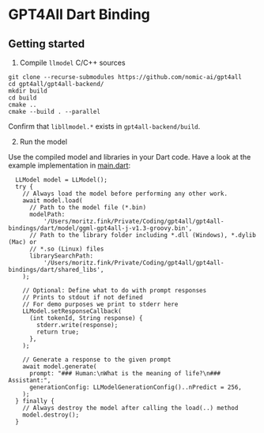 # GPT4All Dart Binding

## Getting started

1. Compile `llmodel` C/C++ sources

```
git clone --recurse-submodules https://github.com/nomic-ai/gpt4all
cd gpt4all/gpt4all-backend/
mkdir build
cd build
cmake ..
cmake --build . --parallel
```
Confirm that `libllmodel.*` exists in `gpt4all-backend/build`.

2. Run the model

Use the compiled model and libraries in your Dart code.
Have a look at the example implementation in [main.dart](bin/main.dart):

```
  LLModel model = LLModel();
  try {
    // Always load the model before performing any other work.
    await model.load(
      // Path to the model file (*.bin)
      modelPath:
          '/Users/moritz.fink/Private/Coding/gpt4all/gpt4all-bindings/dart/model/ggml-gpt4all-j-v1.3-groovy.bin',
      // Path to the library folder including *.dll (Windows), *.dylib (Mac) or
      // *.so (Linux) files
      librarySearchPath:
          '/Users/moritz.fink/Private/Coding/gpt4all/gpt4all-bindings/dart/shared_libs',
    );

    // Optional: Define what to do with prompt responses
    // Prints to stdout if not defined
    // For demo purposes we print to stderr here
    LLModel.setResponseCallback(
      (int tokenId, String response) {
        stderr.write(response);
        return true;
      },
    );

    // Generate a response to the given prompt
    await model.generate(
      prompt: "### Human:\nWhat is the meaning of life?\n### Assistant:",
      generationConfig: LLModelGenerationConfig()..nPredict = 256,
    );
  } finally {
    // Always destroy the model after calling the load(..) method
    model.destroy();
  }
```
